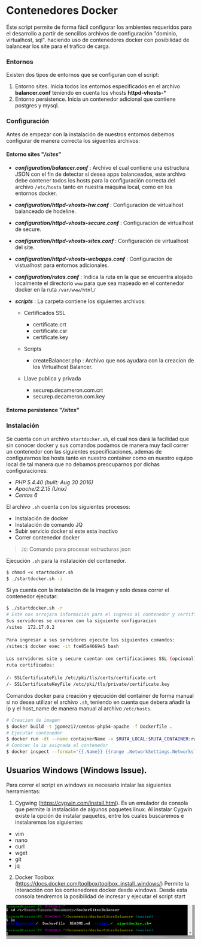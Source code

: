 # Contenedores Docker 
Éste script permite de forma fácil configurar los ambientes requeridos para el desarrollo a partir de sencillos archivos de configuración "dominio, virtualhost, sql". haciendo uso de contenedores docker con posibilidad de balancear los site para el trafico de carga.

### Entornos
Existen dos tipos de entornos que se configuran con el script: 
1. Entorno sites. Inicia todos los entornos especificados en el archivo **balancer.conf** teniendo en cuenta los vhosts **httpd-vhosts-***
2. Entorno persistence. Inicia un contenedor adicional que contiene postgres y mysql.

### Configuración
Antes de empezar con la instalación de nuestros entornos debemos configurar de manera correcta los siguentes archivos:

#### Entorno sites "_/sites_"
* **_configuration/balancer.conf_** : Archivo el cual contiene una estructura JSON con el fin de detectar si desea apps balanceados, este archivo debe contener todos los hosts para la configuración correcta del archivo `/etc/hosts` tanto en nuestra máquina local, como en los entornos docker.
* **_configuration/httpd-vhosts-hw.conf_** : Configuración de virtualhost balanceado de hodeline.
* **_configuration/httpd-vhosts-secure.conf_** : Configuración de virtualhost de secure.
* **_configuration/httpd-vhosts-sites.conf_** : Configuración de virtualhost del site.
* **_configuration/httpd-vhosts-webapps.conf_** : Configuración de vistualhost para entornos adicionales.
* **_configuration/rutas.conf_** : Indica la ruta en la que se encuentra alojado localmente el directorio `www` para que sea mapeado en el contenedor docker en la ruta `/var/www/html/`


* **_scripts_** : La carpeta contiene los siguientes archivos:
    * Certificados SSL
        * certificate.crt
        * certificate.csr
        * certificate.key
        
    * Scripts
        *  createBalancer.php : Archivo que nos ayudara con la creacion de los Virtualhost Balancer.
    
    * Llave publica y privada 
        * securep.decameron.com.crt
        * securep.decameron.com.key

#### Entorno persistence "_/sites_"

### Instalación
Se cuenta con un archivo `startdocker.sh`, el cual nos dará la facilidad que sin conocer docker y sus comandos podamos de manera muy facil correr un contenedor con las siguientes especificaciones, ademas de configurarnos los hosts tanto en nuestro container como en nuestro equipo local de tal manera que no debamos preocuparnos por dichas configuraciones:

* _PHP 5.4.40 (built: Aug 30 2016)_
* _Apache/2.2.15 (Unix)_
* _Centos 6_

El archivo `.sh` cuenta con los siguientes procesos:
* Instalación de docker
* Instalación de comando JQ
* Subir servicio docker si este esta inactivo
* Correr contenedor docker 

> `JQ`: Comando para procesar estructuras json

Ejecución `.sh` para la instalación del contenedor.
```sh
$ chmod +x startdocker.sh
$ ./startdocker.sh -i 
```

Si ya cuenta con la instalación de la imagen y solo desea correr el contenedor ejecutar:
```sh
$ ./startdocker.sh -r 
# Este nos arrojara información para el ingreso al contenedor y certificados SSl
Sus servidores se crearon con la siguiente configuracion
/sites  172.17.0.2

Para ingresar a sus servidores ejecute los siguientes comandos:
/sites:$ docker exec -it fce85a4669e5 bash

Los servidores site y secure cuentan con certificaciones SSL (opcional)
ruta certificados:

/- SSLCertificateFile /etc/pki/tls/certs/certificate.crt
/- SSLCertificateKeyFile /etc/pki/tls/private/certificate.key
```
Comandos docker para creación y ejecución del container de forma manual si no desea utilizar el archivo `.sh`, teniendo en cuenta que debera añadir la ip y el host_name de manera manual al archivo `/etc/hosts`.

```sh
# Creacion de imagen 
$ docker build -t jgomez17/centos-php54-apache -f Dockerfile .
# Ejecutar contenedor
$ docker run -dt --name containerName -v $RUTA_LOCAL:$RUTA_CONTAINER:rw -p 80:80 -p 443:443 jgomez17/centos-php54-apache
# Conocer la ip asignada al contenedor
$ docker inspect --format='{{.Name}} {{range .NetworkSettings.Networks}}{{.IPAddress}}{{end}}' $ID_CONTAINER
```
## Usuarios Windows (Windows Issue).

Para correr el script en windows es necesario intalar las siguientes herramientas:
1. Cygwing (https://cygwin.com/install.html). Es un emulador de consola que permite la instalación de algunos paquetes linux. Al instalar Cygwin existe la opción de instalar paquetes, entre los cuales buscaremos e instalaremos los siguientes:
* vim
* nano
* curl
* wget
* git
* jq	

2. Docker Toolbox (https://docs.docker.com/toolbox/toolbox_install_windows/)
Permite la interacción con los contenedores docker desde windows. Desde esta consola tendremos la posibilidad de incresar y ejecutar el script start

![Alt text](assets/DockerSiteBalancerExec.PNG?raw=true "Projecto Docker Site Balancer")
